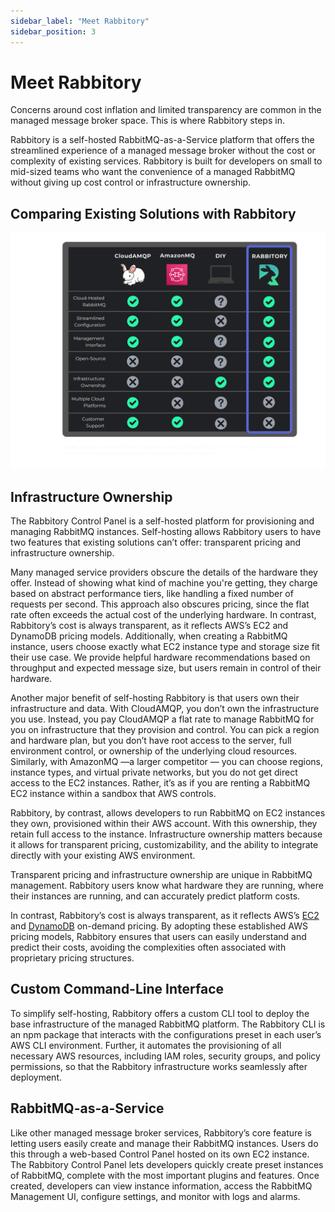 ```yaml
---
sidebar_label: "Meet Rabbitory"
sidebar_position: 3
---
```


# Meet Rabbitory

Concerns around cost inflation and limited transparency are common in the managed message broker space. This is where Rabbitory steps in.

Rabbitory is a self-hosted RabbitMQ-as-a-Service platform that offers the streamlined experience of a managed message broker without the cost or complexity of existing services. Rabbitory is built for developers on small to mid-sized teams who want the convenience of a managed RabbitMQ without giving up cost control or infrastructure ownership.

## Comparing Existing Solutions with Rabbitory

![Competition Comparison](../static/img/comparison.svg)

## Infrastructure Ownership

The Rabbitory Control Panel is a self-hosted platform for provisioning and managing RabbitMQ instances. Self-hosting allows Rabbitory users to have two features that existing solutions can’t offer: transparent pricing and infrastructure ownership.

Many managed service providers obscure the details of the hardware they offer. Instead of showing what kind of machine you're getting, they charge based on abstract performance tiers, like handling a fixed number of requests per second. This approach also obscures pricing, since the flat rate often exceeds the actual cost of the underlying hardware. In contrast, Rabbitory’s cost is always transparent, as it reflects AWS’s EC2 and DynamoDB pricing models. Additionally, when creating a RabbitMQ instance, users choose exactly what EC2 instance type and storage size fit their use case. We provide helpful hardware recommendations based on throughput and expected message size, but users remain in control of their hardware.

Another major benefit of self-hosting Rabbitory is that users own their infrastructure and data. With CloudAMQP, you don’t own the infrastructure you use. Instead, you pay CloudAMQP a flat rate to manage RabbitMQ for you on infrastructure that they provision and control. You can pick a region and hardware plan, but you don’t have root access to the server, full environment control, or ownership of the underlying cloud resources. Similarly, with AmazonMQ —a larger competitor — you can choose regions, instance types, and virtual private networks, but you do not get direct access to the EC2 instances. Rather, it’s as if you are renting a RabbitMQ EC2 instance within a sandbox that AWS controls.

Rabbitory, by contrast, allows developers to run RabbitMQ on EC2 instances they own, provisioned within their AWS account. With this ownership, they retain full access to the instance. Infrastructure ownership matters because it allows for transparent pricing, customizability, and the ability to integrate directly with your existing AWS environment.

Transparent pricing and infrastructure ownership are unique in RabbitMQ management. Rabbitory users know what hardware they are running, where their instances are running, and can accurately predict platform costs.

In contrast, Rabbitory’s cost is always transparent, as it reflects AWS’s <a href="https://aws.amazon.com/ec2/pricing/on-demand/" target="_blank">EC2</a> and <a href="https://aws.amazon.com/dynamodb/pricing/?utm_source=chatgpt.com" target="_blank">DynamoDB</a> on-demand pricing. By adopting these established AWS pricing models, Rabbitory ensures that users can easily understand and predict their costs, avoiding the complexities often associated with proprietary pricing structures.​

## Custom Command-Line Interface

To simplify self-hosting, Rabbitory offers a custom CLI tool to deploy the base infrastructure of the managed RabbitMQ platform. The Rabbitory CLI is an npm package that interacts with the configurations preset in each user’s AWS CLI environment. Further, it automates the provisioning of all necessary AWS resources, including IAM roles, security groups, and policy permissions, so that the Rabbitory infrastructure works seamlessly after deployment.

## RabbitMQ-as-a-Service

Like other managed message broker services, Rabbitory’s core feature is letting users easily create and manage their RabbitMQ instances. Users do this through a web-based Control Panel hosted on its own EC2 instance. The Rabbitory Control Panel lets developers quickly create preset instances of RabbitMQ, complete with the most important plugins and features. Once created, developers can view instance information, access the RabbitMQ Management UI, configure settings, and monitor with logs and alarms.
